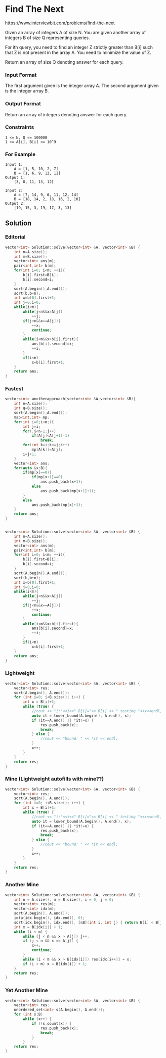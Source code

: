 # Find The Next

https://www.interviewbit.com/problems/find-the-next

Given an array of integers A of size N. You are given another array of integers B of size Q representing queries.

For ith query, you need to find an integer Z strictly greater than B[i] 
such that Z is not present in the array A. You need to minimize the value of Z.

Return an array of size Q denoting answer for each query.

### Input Format

The first argument given is the integer array A.
The second argument given is the integer array B.

### Output Format

Return an array of integers denoting answer for each query.

### Constraints

```
1 <= N, Q <= 100000
1 <= A[i], B[i] <= 10^9 
```

### For Example

```
Input 1:
    A = [1, 5, 10, 2, 7]
    B = [1, 6, 9, 12, 11]
Output 1:
    [3, 8, 11, 13, 12]

Input 2:
    A = [7, 14, 9, 6, 11, 12, 14]
    B = [18, 14, 2, 18, 16, 2, 10]
Output 2:
    [19, 15, 3, 19, 17, 3, 13] 
```
## Solution

### Editorial
```cpp
vector<int> Solution::solve(vector<int> &A, vector<int> &B) {
    int n=A.size();
    int m=B.size();
    vector<int> ans(m);
    pair<int,int> b[m];
    for(int i=0; i<m; ++i){
        b[i].first=B[i];
        b[i].second=i;
    }
    sort(A.begin(),A.end());
    sort(b,b+m);
    int x=b[0].first+1;
    int j=0,i=0;
    while(i<m){
        while(j<n&&x>A[j])
            ++j;
        if(j<n&&x==A[j]){
            ++x;
            continue;
        }
        while(i<m&&x>b[i].first){
            ans[b[i].second]=x;
            ++i;
        }
        if(i<m)
            x=b[i].first+1;
    }
    return ans;
}
```

### Fastest
```cpp
vector<int> anotherapproach(vector<int> &A,vector<int> &B){
    int n=A.size();
    int q=B.size();
    sort(A.begin(),A.end());
    map<int,int> mp;
    for(int i=0;i<n;){
        int j=i;
        for(;j<n-1;j++)
            if(A[j]<A[j+1]-1)
                break;
        for(int k=i;k<=j;k++)
            mp[A[k]]=A[j];
        i=j+1;
    }
    vector<int> ans;
    for(auto &x:B){
        if(mp[x]==0){
            if(mp[x+1]==0)
                ans.push_back(x+1);
            else
                ans.push_back(mp[x+1]+1);
        }
        else
            ans.push_back(mp[x]+1);
    }
    return ans;
}


vector<int> Solution::solve(vector<int> &A, vector<int> &B) {
    int n=A.size();
    int m=B.size();
    vector<int> ans(m);
    pair<int,int> b[m];
    for(int i=0; i<m; ++i){
        b[i].first=B[i];
        b[i].second=i;
    }
    sort(A.begin(),A.end());
    sort(b,b+m);
    int x=b[0].first+1;
    int j=0,i=0;
    while(i<m){
        while(j<n&&x>A[j])
            ++j;
        if(j<n&&x==A[j]){
            ++x;
            continue;
        }
        while(i<m&&x>b[i].first){
            ans[b[i].second]=x;
            ++i;
        }
        if(i<m)
            x=b[i].first+1;
    }
    return ans;
}
```

### Lightweight
```cpp
vector<int> Solution::solve(vector<int> &A, vector<int> &B) {
    vector<int> res;
    sort(A.begin(), A.end());
    for (int i=0; i<B.size(); i++) {
        int x = B[i]+1;
        while (true) {
            //cout << "i:"<<i<<" B[i]="<< B[i] << " testing "<<x<<endl;
            auto it = lower_bound(A.begin(), A.end(), x);
            if (it==A.end() || *it!=x) {
                res.push_back(x);
                break;
            } else {
                //cout << "bound: " << *it << endl;
            }
            x++;
        }
    }
    return res;
}
```

### Mine (Lightweight autofills with mine??)
```cpp
vector<int> Solution::solve(vector<int> &A, vector<int> &B) {
    vector<int> res;
    sort(A.begin(), A.end());
    for (int i=0; i<B.size(); i++) {
        int x = B[i]+1;
        while (true) {
            //cout << "i:"<<i<<" B[i]="<< B[i] << " testing "<<x<<endl;
            auto it = lower_bound(A.begin(), A.end(), x);
            if (it==A.end() || *it!=x) {
                res.push_back(x);
                break;
            } else {
                //cout << "bound: " << *it << endl;
            }
            x++;
        }
    }
    return res;
}
```
### Another Mine
```cpp
vector<int> Solution::solve(vector<int> &A, vector<int> &B) {
    int n = A.size(), m = B.size(), i = 0, j = 0;
    vector<int> res(m);
    vector<int> idx(m);
    sort(A.begin(), A.end());
    iota(idx.begin(), idx.end(), 0);
    sort(idx.begin(), idx.end(), [&B](int i, int j) { return B[i] < B[j]; });
    int x = B[idx[i]] + 1;
    while (i < m) {
        while (j < n && x > A[j]) j++;
        if (j < n && x == A[j]) {
            x++;
            continue;
        }
        while (i < m && x > B[idx[i]]) res[idx[i++]] = x;
        if (i < m) x = B[idx[i]] + 1;
    }
    return res;
}
```

### Yet Another Mine
```cpp
vector<int> Solution::solve(vector<int> &A, vector<int> &B) {
    vector<int> res;
    unordered_set<int> s(A.begin(), A.end());
    for (int x:B)
        while (x++) {
            if (!s.count(x)) {
                res.push_back(x);
                break;
            }
        }
    return res;
}
```

